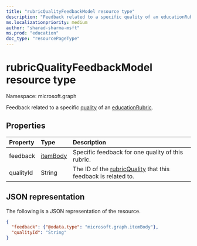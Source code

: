 ```yaml
---
title: "rubricQualityFeedbackModel resource type"
description: "Feedback related to a specific quality of an educationRubric."
ms.localizationpriority: medium
author: "sharad-sharma-msft"
ms.prod: "education"
doc_type: "resourcePageType"
---
```


# rubricQualityFeedbackModel resource type

Namespace: microsoft.graph

Feedback related to a specific [quality](rubricquality.md) of an [educationRubric](educationrubric.md).

## Properties

| Property     | Type        | Description |
|:-------------|:------------|:------------|
|feedback|[itemBody](itembody.md)|Specific feedback for one quality of this rubric.|
|qualityId|String|The ID of the [rubricQuality](rubricquality.md) that this feedback is related to.|

## JSON representation

The following is a JSON representation of the resource.

<!-- {
  "blockType": "resource",
  "optionalProperties": [

  ],
  "@odata.type": "microsoft.graph.rubricQualityFeedbackModel",
  "baseType": null
}-->

```json
{
  "feedback": {"@odata.type": "microsoft.graph.itemBody"},
  "qualityId": "String"
}
```

<!-- uuid: 16cd6b66-4b1a-43a1-adaf-3a886856ed98
2019-02-04 14:57:30 UTC -->
<!-- {
  "type": "#page.annotation",
  "description": "rubricQualityFeedbackModel resource",
  "keywords": "",
  "section": "documentation",
  "tocPath": ""
}-->

